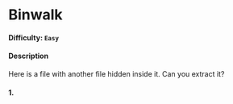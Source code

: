 # Binwalk

#### Difficulty: <code>Easy</code>

#### Description
Here is a file with another file hidden inside it. Can you extract it?

#### 1. 
